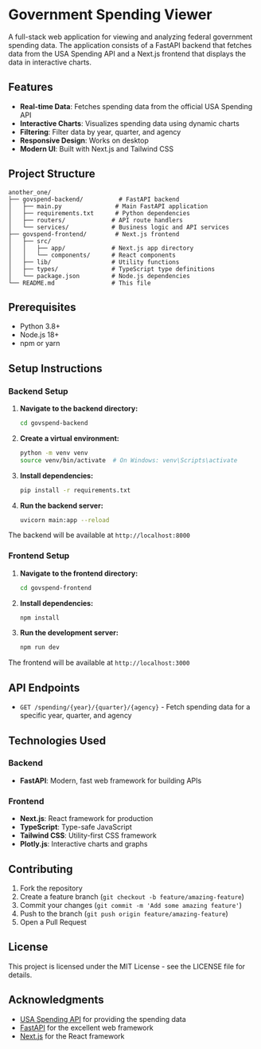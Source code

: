 # Government Spending Viewer

A full-stack web application for viewing and analyzing federal government spending data. The application consists of a FastAPI backend that fetches data from the USA Spending API and a Next.js frontend that displays the data in interactive charts.

## Features

- **Real-time Data**: Fetches spending data from the official USA Spending API
- **Interactive Charts**: Visualizes spending data using dynamic charts
- **Filtering**: Filter data by year, quarter, and agency
- **Responsive Design**: Works on desktop
- **Modern UI**: Built with Next.js and Tailwind CSS

## Project Structure

```
another_one/
├── govspend-backend/          # FastAPI backend
│   ├── main.py               # Main FastAPI application
│   ├── requirements.txt      # Python dependencies
│   ├── routers/             # API route handlers
│   └── services/            # Business logic and API services
├── govspend-frontend/        # Next.js frontend
│   ├── src/
│   │   ├── app/             # Next.js app directory
│   │   └── components/      # React components
│   ├── lib/                 # Utility functions
│   ├── types/               # TypeScript type definitions
│   └── package.json         # Node.js dependencies
└── README.md                # This file
```

## Prerequisites

- Python 3.8+
- Node.js 18+
- npm or yarn

## Setup Instructions

### Backend Setup

1. **Navigate to the backend directory:**

   ```bash
   cd govspend-backend
   ```

2. **Create a virtual environment:**

   ```bash
   python -m venv venv
   source venv/bin/activate  # On Windows: venv\Scripts\activate
   ```

3. **Install dependencies:**

   ```bash
   pip install -r requirements.txt
   ```

4. **Run the backend server:**
   ```bash
   uvicorn main:app --reload
   ```

The backend will be available at `http://localhost:8000`

### Frontend Setup

1. **Navigate to the frontend directory:**

   ```bash
   cd govspend-frontend
   ```

2. **Install dependencies:**

   ```bash
   npm install
   ```

3. **Run the development server:**
   ```bash
   npm run dev
   ```

The frontend will be available at `http://localhost:3000`

## API Endpoints

- `GET /spending/{year}/{quarter}/{agency}` - Fetch spending data for a specific year, quarter, and agency

## Technologies Used

### Backend

- **FastAPI**: Modern, fast web framework for building APIs

### Frontend

- **Next.js**: React framework for production
- **TypeScript**: Type-safe JavaScript
- **Tailwind CSS**: Utility-first CSS framework
- **Plotly.js**: Interactive charts and graphs

## Contributing

1. Fork the repository
2. Create a feature branch (`git checkout -b feature/amazing-feature`)
3. Commit your changes (`git commit -m 'Add some amazing feature'`)
4. Push to the branch (`git push origin feature/amazing-feature`)
5. Open a Pull Request

## License

This project is licensed under the MIT License - see the LICENSE file for details.

## Acknowledgments

- [USA Spending API](https://api.usaspending.gov/) for providing the spending data
- [FastAPI](https://fastapi.tiangolo.com/) for the excellent web framework
- [Next.js](https://nextjs.org/) for the React framework
